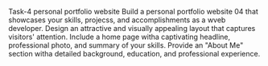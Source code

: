 Task-4 personal portfolio website
Build a personal portfolio website
04
that showcases your skills, projecss,
and accomplishments as a wveb
developer. Design an attractive and
visually appealing layout that
captures visitors' attention. Include a
home page witha captivating
headline, professional photo, and
summary of your skills. Provide an
"About Me" section witha detailed
background, education, and
professional experience.
